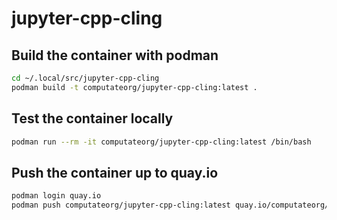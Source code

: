 # jupyter-cpp-cling

## Build the container with podman

```bash
cd ~/.local/src/jupyter-cpp-cling
podman build -t computateorg/jupyter-cpp-cling:latest .
```

## Test the container locally
```bash
podman run --rm -it computateorg/jupyter-cpp-cling:latest /bin/bash
```

## Push the container up to quay.io
```bash
podman login quay.io
podman push computateorg/jupyter-cpp-cling:latest quay.io/computateorg/jupyter-cpp-cling:latest
```
